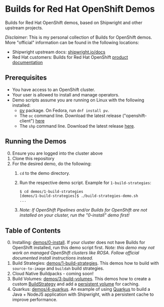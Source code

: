 # Builds for Red Hat OpenShift Demos

Builds for Red Hat OpenShift demos, based on Shipwright and other upstream projects.

_Disclaimer_: This is my personal collection of Builds for OpenShift demos.
More "official" information can be found in the following locations:

- Shipwright upstream docs: [shipwright.io/docs](https://shipwright.io/docs/)
- Red Hat customers: Builds for Red Hat OpenShift [product documentation](https://docs.openshift.com/builds/latest/about/overview-openshift-builds.html)

## Prerequisites

* You have access to an OpenShift cluster.
* Your user is allowed to install and manage operators.
* Demo scripts assume you are running on Linux with the following installed:
  * [pv](https://www.ivarch.com/programs/pv.shtml) package. On Fedora, run `dnf install pv`.
  * The `oc` command line. Download the latest release ("openshift-client") [here](https://mirror.openshift.com/pub/openshift-v4/clients/ocp/latest/)
  * The `shp` command line. Download the latest release [here](https://developers.redhat.com/content-gateway/rest/browse/pub/openshift-v4/clients/openshift-builds/latest/).


## Running the Demos

0. Ensure you are logged into the cluster above
1. Clone this repository
2. For the desired demo, do the following:
   1. `cd` to the demo directory.
   2. Run the respective demo script. Example for `1-build-strategies`:
      
      ```sh
      $ cd demos/1-build-strategies
      [demos/1-build-strategies]$ ./build-strategies-demo.sh
      ...
      ```
    
    3. _Note: If OpenShift Pipelines and/or Builds for OpenShift are not installed on your cluster,
       run the "0-install" demo first!_


## Table of Contents

0. Installing: [demos/0-install](demos/0-install/install-demo.sh). If your cluster does not have
   Builds for OpenShift installed, run this demo script first. _Note: this demo may not work on
   managed OpenShift clusters like ROSA. Follow official documented install instructions instead._
1. Build Strategies: [demos/1-build-strategies](demos/1-build-strategies/build-strategies-demo.sh).
   This demos how to build with `source-to-image` and `buildah` build strategies.
2. Cloud Native Buildpacks - coming soon!
3. Build Volumes: [demos/3-build-volumes](demos/3-build-volumes/build-volumes-demo.sh). This demos
   how to create a custom [BuildStrategy](https://shipwright.io/docs/build/buildstrategies/#overview)
   and add a [persistent volume](https://shipwright.io/docs/build/build/#defining-volumes) for
   caching.
4. Quarkus: [demos/4-quarkus](demos/4-quarkus/quarkus-demo.sh). An example of using
   [Quarkus](https://quarkus.io) to build a Java + NodeJS application with Shipwright, with a
   persistent cache to improve performance.
